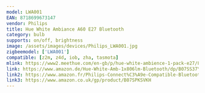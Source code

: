 ```yaml
---
model: LWA001
EAN: 8718699673147
vendor: Philips
title: Hue White Ambiance A60 E27 Bluetooth
category: bulb
supports: on/off, brightness
image: /assets/images/devices/Philips_LWA001.jpg
zigbeemodel: ['LWA001']
compatible: [z2m, z4d, iob, zha, tasmota]
mlink: https://www2.meethue.com/en-gb/p/hue-white-ambience-1-pack-e27/8718699673147
link: https://www.amazon.de/Hue-White-Amb-1x806lm-Bluetooth/dp/B07SS37Y3J
link2: https://www.amazon.fr/Philips-Connect%C3%A9e-Compatible-Bluetooth-Fonctionne/dp/B07SS37Y3J
link3: https://www.amazon.co.uk/gp/product/B07SPKSVKH
---
```

